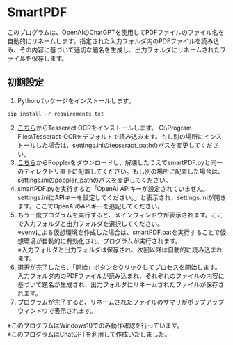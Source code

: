 # SmartPDF
このプログラムは、OpenAIのChatGPTを使用してPDFファイルのファイル名を自動的にリネームします。指定された入力フォルダ内のPDFファイルを読み込み、その内容に基づいて適切な題名を生成し、出力フォルダにリネームされたファイルを保存します。

## 初期設定
1. Pythonパッケージをインストールします。
```
pip install -r requirements.txt
```
2. [こちら](https://github.com/tesseract-ocr/tesseract)からTesseract OCRをインストールします。
C:\Program Files\Tesseract-OCRをデフォルトで読み込みます。もし別の場所にインストールした場合は、settings.iniのtesseract_pathのパスを変更してください。
3. [こちら](https://blog.alivate.com.au/poppler-windows/)からPopplerをダウンロードし、解凍したうえでsmartPDF.pyと同一のディレクトリ直下に配置してください。もし別の場所に配置した場合は、settings.iniのpoppler_pathのパスを変更してください。
3. smartPDF.pyを実行すると「OpenAI APIキーが設定されていません。settings.iniにAPIキーを設定してください。」と表示され、settings.iniが開きます。ここでOpenAIのAPIキーを追記してください。
4. もう一度プログラムを実行すると、メインウィンドウが表示されます。ここで入力フォルダと出力フォルダを選択してください。<br>
※venvによる仮想環境を作成した場合は、smartPDF.batを実行することで仮想環境が自動的に有効化され、プログラムが実行されます。<br>
※入力フォルダと出力フォルダは保存され、次回以降は自動的に読み込まれます。
5. 選択が完了したら、「開始」ボタンをクリックしてプロセスを開始します。入力フォルダ内のPDFファイルが読み込まれ、それぞれのファイルの内容に基づいて題名が生成され、出力フォルダにリネームされたファイルが保存されます。
6. プログラムが完了すると、リネームされたファイルのサマリがポップアップウィンドウで表示されます。

※このプログラムはWindows10でのみ動作確認を行っています。<br>
※このプログラムはChatGPTを利用して作成いたしました。